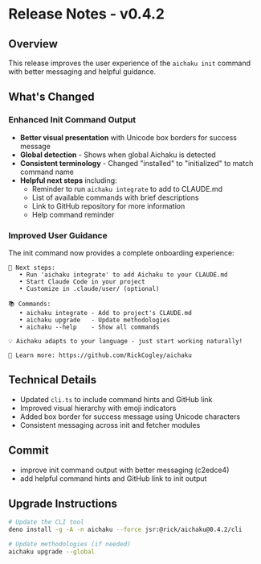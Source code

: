# Release Notes - v0.4.2

## Overview
This release improves the user experience of the `aichaku init` command with better messaging and helpful guidance.

## What's Changed

### Enhanced Init Command Output
- **Better visual presentation** with Unicode box borders for success message
- **Global detection** - Shows when global Aichaku is detected
- **Consistent terminology** - Changed "installed" to "initialized" to match command name
- **Helpful next steps** including:
  - Reminder to run `aichaku integrate` to add to CLAUDE.md
  - List of available commands with brief descriptions
  - Link to GitHub repository for more information
  - Help command reminder

### Improved User Guidance
The init command now provides a complete onboarding experience:
```
🎯 Next steps:
   • Run 'aichaku integrate' to add Aichaku to your CLAUDE.md
   • Start Claude Code in your project
   • Customize in .claude/user/ (optional)

📚 Commands:
   • aichaku integrate - Add to project's CLAUDE.md
   • aichaku upgrade   - Update methodologies
   • aichaku --help    - Show all commands

💡 Aichaku adapts to your language - just start working naturally!

🔗 Learn more: https://github.com/RickCogley/aichaku
```

## Technical Details
- Updated `cli.ts` to include command hints and GitHub link
- Improved visual hierarchy with emoji indicators
- Added box border for success message using Unicode characters
- Consistent messaging across init and fetcher modules

## Commit
- improve init command output with better messaging (c2edce4)
- add helpful command hints and GitHub link to init output

## Upgrade Instructions
```bash
# Update the CLI tool
deno install -g -A -n aichaku --force jsr:@rick/aichaku@0.4.2/cli

# Update methodologies (if needed)
aichaku upgrade --global
```
